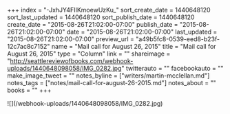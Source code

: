 +++
index = "-JxhJY4FIIKmoewUzKu_"
sort_create_date = 1440648120
sort_last_updated = 1440648120
sort_publish_date = 1440648120
create_date = "2015-08-26T21:02:00-07:00"
publish_date = "2015-08-26T21:02:00-07:00"
date = "2015-08-26T21:02:00-07:00"
last_updated = "2015-08-26T21:02:00-07:00"
preview_url = "a49b5fc8-0539-eed8-b23f-12c7ac8c7152"
name = "Mail call for August 26, 2015"
title = "Mail call for August 26, 2015"
type = "Column"
link = ""
shareimage = "http://seattlereviewofbooks.com/webhook-uploads/1440648098058/IMG_0282.jpg"
twitterauto = ""
facebookauto = ""
make_image_tweet = ""
notes_byline = ["writers/martin-mcclellan.md"]
notes_tags = ["notes/mail-call-for-august-26-2015.md"]
notes_about = ""
books = ""
+++
<p class="image">![](/webhook-uploads/1440648098058/IMG_0282.jpg)</p>
